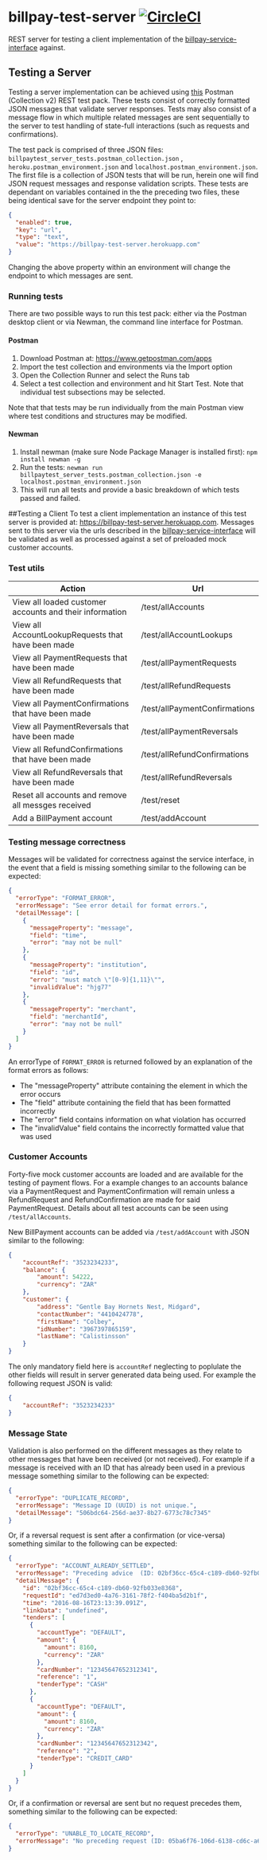# billpay-test-server [![CircleCI](https://circleci.com/gh/electrumpayments/billpay-test-server/tree/master.svg?style=shield)](https://circleci.com/gh/electrumpayments/billpay-test-server/tree/master)
REST server for testing a client implementation of the [billpay-service-interface](https://github.com/electrumpayments/billpay-service-interface) against.
## Testing a Server
Testing a server implementation can be achieved using [this](https://github.com/electrumpayments/billpay-test-server/tree/master/test/postman) Postman (Collection v2) REST test pack. 
These tests consist of correctly formatted JSON messages that validate server responses. Tests may also consist of a message flow in which multiple related messages are sent sequentially to the server to test handling of state-full interactions (such as requests and confirmations).  

The test pack is comprised of three JSON files: `billpaytest_server_tests.postman_collection.json` , `heroku.postman_environment.json` and `localhost.postman_environment.json`. 
The first file is a collection of JSON tests that will be run, herein one will find JSON request messages and response validation scripts. These tests are dependant on variables contained in the the preceding two files, these being identical save for the server endpoint they point to:

```json		
{
  "enabled": true,
  "key": "url",
  "type": "text",
  "value": "https://billpay-test-server.herokuapp.com"
}
```

Changing the above property within an environment will change the endpoint to which messages are sent.

### Running tests

There are two possible ways to run this test pack: either via the Postman desktop client or via Newman, the command line interface for Postman.

#### Postman
1. Download Postman at: https://www.getpostman.com/apps
2. Import the test collection and environments via the Import option 
3. Open the Collection Runner and select the Runs tab
4. Select a test collection and environment and hit Start Test. Note that individual test subsections may be selected.

Note that that tests may be run individually from the main Postman view where test conditions and structures may be modified.

#### Newman
1. Install newman (make sure Node Package Manager is installed first):
	`npm install newman -g`
2. Run the tests:
	`newman run billpaytest_server_tests.postman_collection.json -e localhost.postman_environment.json`
3. This will run all tests and provide a basic breakdown of which tests passed and failed.

##Testing a Client
To test a client implementation an instance of this test server is provided at: https://billpay-test-server.herokuapp.com. 
Messages sent to this server via the urls described in the [billpay-service-interface](https://github.com/electrumpayments/billpay-service-interface) will be 
validated as well as processed against a set of preloaded mock customer accounts.

### Test utils
| Action                                                  | Url                     |
|---------------------------------------------------------|-------------------------|
| View all loaded customer accounts and their information | /test/allAccounts       |
| View all AccountLookupRequests that have been made     | /test/allAccountLookups |
| View all PaymentRequests that have been made     | /test/allPaymentRequests |
| View all RefundRequests that have been made     | /test/allRefundRequests |
| View all PaymentConfirmations that have been made     | /test/allPaymentConfirmations |
| View all PaymentReversals that have been made     | /test/allPaymentReversals |
| View all RefundConfirmations that have been made     | /test/allRefundConfirmations |
| View all RefundReversals that have been made     | /test/allRefundReversals |
| Reset all accounts and remove all messges received     | /test/reset |
| Add a BillPayment account     | /test/addAccount |

### Testing message correctness
Messages will be validated for correctness against the service interface, in the event that a field is missing something similar to the following can be expected:

```json
{
  "errorType": "FORMAT_ERROR",
  "errorMessage": "See error detail for format errors.",
  "detailMessage": [
    {
      "messageProperty": "message",
      "field": "time",
      "error": "may not be null"
    },
    {
      "messageProperty": "institution",
      "field": "id",
      "error": "must match \"[0-9]{1,11}\"",
      "invalidValue": "hjg77"
    },
    {
      "messageProperty": "merchant",
      "field": "merchantId",
      "error": "may not be null"
    }
  ]
}
```

An errorType of `FORMAT_ERROR` is returned followed by an explanation of the format errors as follows:

* The "messageProperty" attribute containing the element in which the error occurs
* The "field"  attribute containing the field that has been formatted incorrectly
* The "error" field contains information on what violation has occurred
* The "invalidValue" field contains the incorrectly formatted value that was used

### Customer Accounts
Forty-five mock customer accounts are loaded and are available for the testing of payment flows. For a example changes to an accounts balance via a PaymentRequest and PaymentConfirmation 
will remain unless a RefundRequest and RefundConfirmation are made for said PaymentRequest. Details about all test accounts can be seen using `/test/allAccounts`.

New BillPayment accounts can be added via `/test/addAccount` with JSON similar to the following:

```json
{
    "accountRef": "3523234233",
    "balance": {
        "amount": 54222,
        "currency": "ZAR"
    },
    "customer": {
        "address": "Gentle Bay Hornets Nest, Midgard",
        "contactNumber": "4410424778",
        "firstName": "Colbey",
        "idNumber": "3967397865159",
        "lastName": "Calistinsson"
    }
}
```

The only mandatory field here is `accountRef` neglecting to poplulate the other fields will result in server generated data being used. 
For example the following request JSON is valid:

```json
{
    "accountRef": "3523234233"
}
```


### Message State
Validation is also performed on the different messages as they relate to other messages that have been received (or not received). 
For example if a message is received with an ID that has already been used in a previous message something similar to the following can be expected:

```json
{
  "errorType": "DUPLICATE_RECORD",
  "errorMessage": "Message ID (UUID) is not unique.",
  "detailMessage": "506bdc64-256d-ae37-8b27-6773c78c7345"
}
```

Or, if a reversal request is sent after a confirmation (or vice-versa) something similar to the following can be expected:

```json
{
  "errorType": "ACCOUNT_ALREADY_SETTLED",
  "errorMessage": "Preceding advice  (ID: 02bf36cc-65c4-c189-db60-92fb033e8368) for request found. Use GET /test/allPaymentConfirmations or /test/allPaymentReversals or /test/allRefundConfirmations or /test/allRefundReversals to see all advices",
  "detailMessage": {
    "id": "02bf36cc-65c4-c189-db60-92fb033e8368",
    "requestId": "ed7d3ed0-4a76-3161-78f2-f404ba5d2b1f",
    "time": "2016-08-16T23:13:39.091Z",
    "linkData": "undefined",
    "tenders": [
      {
        "accountType": "DEFAULT",
        "amount": {
          "amount": 8160,
          "currency": "ZAR"
        },
        "cardNumber": "12345647652312341",
        "reference": "1",
        "tenderType": "CASH"
      },
      {
        "accountType": "DEFAULT",
        "amount": {
          "amount": 8160,
          "currency": "ZAR"
        },
        "cardNumber": "12345647652312342",
        "reference": "2",
        "tenderType": "CREDIT_CARD"
      }
    ]
  }
}
```

Or, if a confirmation or reversal are sent but no request precedes them, something similar to the following can be expected:

```json
{
  "errorType": "UNABLE_TO_LOCATE_RECORD",
  "errorMessage": "No preceding request (ID: 05ba6f76-106d-6138-cd6c-a685e18ccbd6) found for advice. Use GET /test/allPaymentRequests or /test/allRefundRequests to see all requests"
}
```
